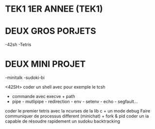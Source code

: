 # TEK1 1ER ANNEE (TEK1)

# DEUX GROS PORJETS
-42sh
-Tetris

# DEUX MINI PROJET
-minitalk
-sudoki-bi

<42SH>
coder un shell avec pour exemple le tcsh
+ commande avec execve + path
+ pipe - mutlipipe - redirection - env - setenv - echo - segfault...

<TETRIS>
coder le premier tetris avec la ncurses de la lib c
+ un mode debug

<MINITALK>
Faire communiquer de processus different (minichat)
+ fork & pid

<SUDOKI-BI>
coder un ia capable de résoudre rapidement un sudoku
backtracking
